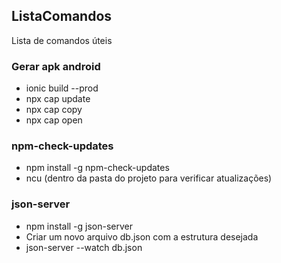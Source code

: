 ## ListaComandos
Lista de comandos úteis

### Gerar apk android
* ionic build --prod
* npx cap update
* npx cap copy
* npx cap open

### npm-check-updates
* npm install -g npm-check-updates
* ncu (dentro da pasta do projeto para verificar atualizações)

### json-server
* npm install -g json-server
* Criar um novo arquivo db.json com a estrutura desejada
* json-server --watch db.json

